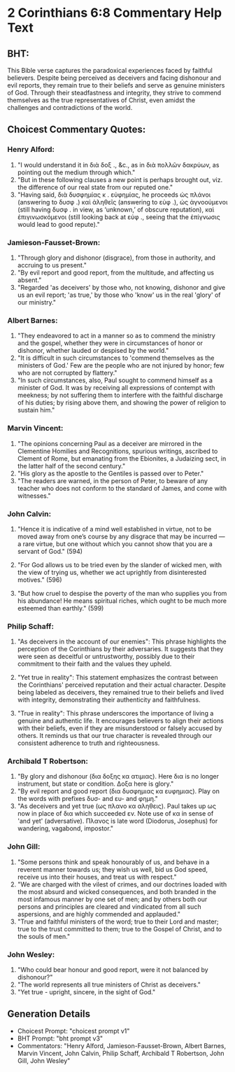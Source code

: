 # 2 Corinthians 6:8 Commentary Help Text

## BHT:
This Bible verse captures the paradoxical experiences faced by faithful believers. Despite being perceived as deceivers and facing dishonour and evil reports, they remain true to their beliefs and serve as genuine ministers of God. Through their steadfastness and integrity, they strive to commend themselves as the true representatives of Christ, even amidst the challenges and contradictions of the world.

## Choicest Commentary Quotes:
### Henry Alford:
1. "I would understand it in διὰ δοξ ., &c., as in διὰ πολλῶν δακρύων, as pointing out the medium through which."
2. "But in these following clauses a new point is perhaps brought out, viz. the difference of our real state from our reputed one."
3. "Having said, διὰ δυσφημίας κ . εὐφημίας, he proceeds ὡς πλάνοι (answering to δυσφ .) καὶ ἀληθεῖς (answering to εὐφ .), ὡς ἀγνοούμενοι (still having δυσφ . in view, as ‘unknown,’ of obscure reputation), καὶ ἐπιγινωσκόμενοι (still looking back at εὐφ ., seeing that the ἐπίγνωσις would lead to good repute)."

### Jamieson-Fausset-Brown:
1. "Through glory and dishonor (disgrace), from those in authority, and accruing to us present."
2. "By evil report and good report, from the multitude, and affecting us absent."
3. "Regarded 'as deceivers' by those who, not knowing, dishonor and give us an evil report; 'as true,' by those who 'know' us in the real 'glory' of our ministry."

### Albert Barnes:
1. "They endeavored to act in a manner so as to commend the ministry and the gospel, whether they were in circumstances of honor or dishonor, whether lauded or despised by the world."
2. "It is difficult in such circumstances to 'commend themselves as the ministers of God.' Few are the people who are not injured by honor; few who are not corrupted by flattery."
3. "In such circumstances, also, Paul sought to commend himself as a minister of God. It was by receiving all expressions of contempt with meekness; by not suffering them to interfere with the faithful discharge of his duties; by rising above them, and showing the power of religion to sustain him."

### Marvin Vincent:
1. "The opinions concerning Paul as a deceiver are mirrored in the Clementine Homilies and Recognitions, spurious writings, ascribed to Clement of Rome, but emanating from the Ebionites, a Judaizing sect, in the latter half of the second century."
2. "His glory as the apostle to the Gentiles is passed over to Peter."
3. "The readers are warned, in the person of Peter, to beware of any teacher who does not conform to the standard of James, and come with witnesses."

### John Calvin:
1. "Hence it is indicative of a mind well established in virtue, not to be moved away from one’s course by any disgrace that may be incurred — a rare virtue, but one without which you cannot show that you are a servant of God." (594)

2. "For God allows us to be tried even by the slander of wicked men, with the view of trying us, whether we act uprightly from disinterested motives." (596)

3. "But how cruel to despise the poverty of the man who supplies you from his abundance! He means spiritual riches, which ought to be much more esteemed than earthly." (599)

### Philip Schaff:
1. "As deceivers in the account of our enemies": This phrase highlights the perception of the Corinthians by their adversaries. It suggests that they were seen as deceitful or untrustworthy, possibly due to their commitment to their faith and the values they upheld.

2. "Yet true in reality": This statement emphasizes the contrast between the Corinthians' perceived reputation and their actual character. Despite being labeled as deceivers, they remained true to their beliefs and lived with integrity, demonstrating their authenticity and faithfulness.

3. "True in reality": This phrase underscores the importance of living a genuine and authentic life. It encourages believers to align their actions with their beliefs, even if they are misunderstood or falsely accused by others. It reminds us that our true character is revealed through our consistent adherence to truth and righteousness.

### Archibald T Robertson:
1. "By glory and dishonour (δια δοξης κα ατιμιας). Here δια is no longer instrument, but state or condition. Δοξα here is glory."
2. "By evil report and good report (δια δυσφημιας κα ευφημιας). Play on the words with prefixes δυσ- and ευ- and φημη."
3. "As deceivers and yet true (ως πλανο κα αληθεις). Paul takes up ως now in place of δια which succeeded εν. Note use of κα in sense of 'and yet' (adversative). Πλανος is late word (Diodorus, Josephus) for wandering, vagabond, impostor."

### John Gill:
1. "Some persons think and speak honourably of us, and behave in a reverent manner towards us; they wish us well, bid us God speed, receive us into their houses, and treat us with respect."
2. "We are charged with the vilest of crimes, and our doctrines loaded with the most absurd and wicked consequences, and both branded in the most infamous manner by one set of men; and by others both our persons and principles are cleared and vindicated from all such aspersions, and are highly commended and applauded."
3. "True and faithful ministers of the word; true to their Lord and master; true to the trust committed to them; true to the Gospel of Christ, and to the souls of men."

### John Wesley:
1. "Who could bear honour and good report, were it not balanced by dishonour?"
2. "The world represents all true ministers of Christ as deceivers."
3. "Yet true - upright, sincere, in the sight of God."


## Generation Details
- Choicest Prompt: "choicest prompt v1"
- BHT Prompt: "bht prompt v3"
- Commentators: "Henry Alford, Jamieson-Fausset-Brown, Albert Barnes, Marvin Vincent, John Calvin, Philip Schaff, Archibald T Robertson, John Gill, John Wesley"
